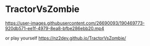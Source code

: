 # TractorVsZombie

https://user-images.githubusercontent.com/26690093/190469773-920db571-ee1f-4979-8ea8-bfbe286ebb20.mp4

or play yourself
https://nz2dev.github.io/TractorVsZombie/

